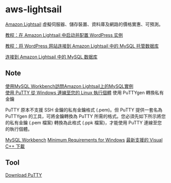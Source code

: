 # aws-lightsail

[Amazon Lightsail](https://aws.amazon.com/tw/lightsail/) 虛擬伺服器、儲存裝置、資料庫及網路的價格實惠、可預測。

[教程：在 Amazon Lightsail 中启动并配置 WordPress 实例](https://lightsail.aws.amazon.com/ls/docs/zh_cn/articles/amazon-lightsail-tutorial-launching-and-configuring-wordpress)

[教程：将 WordPress 网站连接到 Amazon Lightsail 中的 MySQL 托管数据库](https://lightsail.aws.amazon.com/ls/docs/zh_cn/articles/amazon-lightsail-connect-wordpress-to-mysql-managed-database)

[连接到 Amazon Lightsail 中的 MySQL 数据库](https://lightsail.aws.amazon.com/ls/docs/zh_cn/articles/amazon-lightsail-connecting-to-your-mysql-database)

## Note

[使用MySQL Workbench訪問Amazon Lightsail上的MySQL實例](https://stackoom.com/question/3vrqZ/%E4%BD%BF%E7%94%A8MySQL-Workbench%E8%AE%BF%E9%97%AEAmazon-Lightsail%E4%B8%8A%E7%9A%84MySQL%E5%AE%9E%E4%BE%8B)  
[使用 PuTTY 從 Windows 連線至您的 Linux 執行個體](https://docs.aws.amazon.com/zh_tw/AWSEC2/latest/UserGuide/putty.html)
使用 PuTTYgen 轉換私有金鑰

PuTTY 原本不支援 SSH 金鑰的私有金鑰格式 (.pem)。但 PuTTY 提供一套名為 PuTTYgen 的工具，可將金鑰轉換為 PuTTY 所需的格式。您必須先如下所示將您的私有金鑰 (.pem 檔案) 轉換為此格式 (.ppk 檔案)，才能使用 PuTTY 連線至您的執行個體。

[MySQL Workbench](https://dev.mysql.com/doc/workbench/en/)
[Minimum Requirements for Windows](https://dev.mysql.com/doc/workbench/en/wb-installing-windows.html)
[最新支援的 Visual C++ 下載](https://support.microsoft.com/zh-tw/help/2977003/the-latest-supported-visual-c-downloads)

## Tool

[Download PuTTY](https://www.putty.org/)
